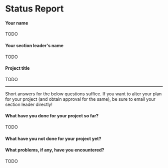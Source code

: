 # Status Report

#### Your name

TODO

#### Your section leader's name

TODO

#### Project title

TODO

***

Short answers for the below questions suffice. If you want to alter your plan for your project (and obtain approval for the same), be sure to email your section leader directly!

#### What have you done for your project so far?

TODO

#### What have you not done for your project yet?



#### What problems, if any, have you encountered?

TODO
